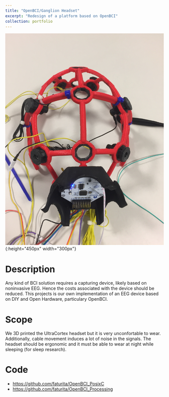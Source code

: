 ```yaml
---
title: "OpenBCI/Ganglion Headset"
excerpt: "Redesign of a platform based on OpenBCI"
collection: portfolio
---
```


![Descriptor](/images/openbci.jpg){:height="450px" width="300px"}

# Description 
Any kind of BCI solution requires a capturing device, likely based on noninvasive EEG.  Hence the costs associated with the device should be reduced.  This projects is our own implementation of an EEG device based on DIY and Open Hardware, particulary OpenBCI.

# Scope
We 3D printed the UltraCortex headset but it is very unconfortable to wear. Additionally, cable movement induces a lot of noise in the signals.  The headset should be ergonomic and it must be able to wear at night while sleeping (for sleep research).

# Code 
* <https://github.com/faturita/OpenBCI_PosixC>
* <https://github.com/faturita/OpenBCI_Processing>






